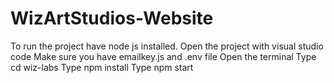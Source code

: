 # WizArtStudios-Website
To run the project have node js installed.
Open the project with visual studio code
Make sure you have emailkey.js and .env file
Open the terminal 
Type cd wiz-labs
Type npm install
Type npm start
